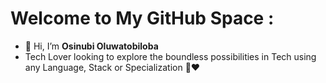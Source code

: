 # Welcome to My GitHub Space :
- 👋 Hi, I’m **Osinubi Oluwatobiloba**
- Tech Lover looking to explore the boundless possibilities in Tech using any Language, Stack or Specialization 🚀❤️
<!---
TobyMike-max/TobyMike-max is a ✨ special ✨ repository because its `README.md` (this file) appears on your GitHub profile.
You can click the Preview link to take a look at your changes.
--->
